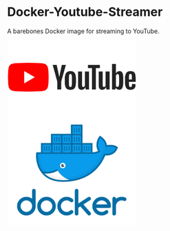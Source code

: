 # Docker-Youtube-Streamer
A barebones Docker image for streaming to YouTube.

<p float="left">
  <img src="https://github.com/MBarc/Docker-Youtube-Streamer/blob/main/YoutubeLogo.png" width="300" />
  <img src="https://github.com/MBarc/Docker-Youtube-Streamer/blob/main/dockerLogo.png" width="300" /> 
</p>
